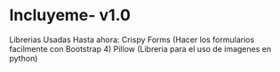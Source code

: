 # Incluyeme- v1.0
Librerias Usadas Hasta ahora:
Crispy Forms (Hacer los formularios facilmente con Bootstrap 4)
Pillow (Libreria para el uso de imagenes en python)